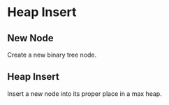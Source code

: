 # Heap Insert

## New Node
Create a new binary tree node.

## Heap Insert
Insert a new node into its proper place in a max heap.
